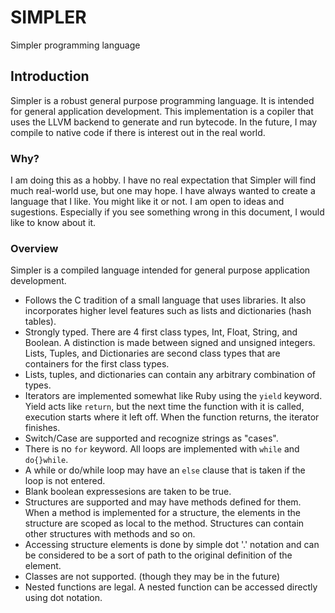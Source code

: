 # SIMPLER

Simpler programming language

## Introduction

Simpler is a robust general purpose programming language. It is intended for general application development. This
implementation is a copiler that uses the LLVM backend to generate and run bytecode. In the future, I may compile to
native code if there is interest out in the real world.

### Why?

I am doing this as a hobby. I have no real expectation that Simpler will find much real-world use, but one may hope. I
have always wanted to create a language that I like. You might like it or not. I am open to ideas and sugestions.
Especially if you see something wrong in this document, I would like to know about it.

### Overview

Simpler is a compiled language intended for general purpose application development.
* Follows the C tradition of a small language that uses libraries. It also incorporates higher level features such
as lists and dictionaries (hash tables).
* Strongly typed. There are 4 first class types, Int, Float, String, and Boolean. A distinction is made between signed
and unsigned integers. Lists, Tuples, and Dictionaries are second class types that are containers for the first class
types.
* Lists, tuples, and dictionaries can contain any arbitrary combination of types.
* Iterators are implemented somewhat like Ruby using the ```yield``` keyword. Yield acts like ```return```, but the next
time the function with it is called, execution starts where it left off. When the function returns, the iterator
finishes.
* Switch/Case are supported and recognize strings as "cases".
* There is no ```for``` keyword. All loops are implemented with ```while``` and ```do{}while```.
* A while or do/while loop may have an ```else``` clause that is taken if the loop is not entered.
* Blank boolean expressesions are taken to be true.
* Structures are supported and may have methods defined for them. When a method is implemented for a structure, the
elements in the structure are scoped as local to the method. Structures can contain other structures with methods and
so on.
* Accessing structure elements is done by simple dot '.' notation and can be considered to be a sort of path to the
original definition of the element.
* Classes are not supported. (though they may be in the future)
* Nested functions are legal. A nested function can be accessed directly using dot notation.
